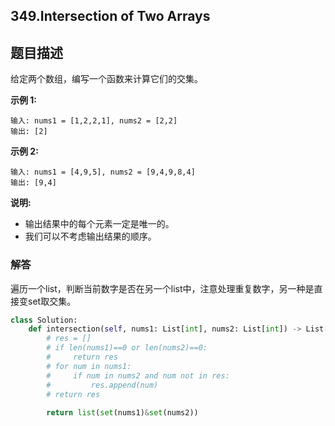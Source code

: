 ## 349.Intersection of Two Arrays

## 题目描述

给定两个数组，编写一个函数来计算它们的交集。

**示例 1:**

```
输入: nums1 = [1,2,2,1], nums2 = [2,2]
输出: [2]
```

**示例 2:**

```
输入: nums1 = [4,9,5], nums2 = [9,4,9,8,4]
输出: [9,4]
```

**说明:**

+ 输出结果中的每个元素一定是唯一的。
+ 我们可以不考虑输出结果的顺序。



### 解答

​	遍历一个list，判断当前数字是否在另一个list中，注意处理重复数字，另一种是直接变set取交集。

```python
class Solution:
    def intersection(self, nums1: List[int], nums2: List[int]) -> List[int]:
        # res = []
        # if len(nums1)==0 or len(nums2)==0:
        #     return res
        # for num in nums1:
        #     if num in nums2 and num not in res:
        #         res.append(num)
        # return res
        
        return list(set(nums1)&set(nums2))
```

